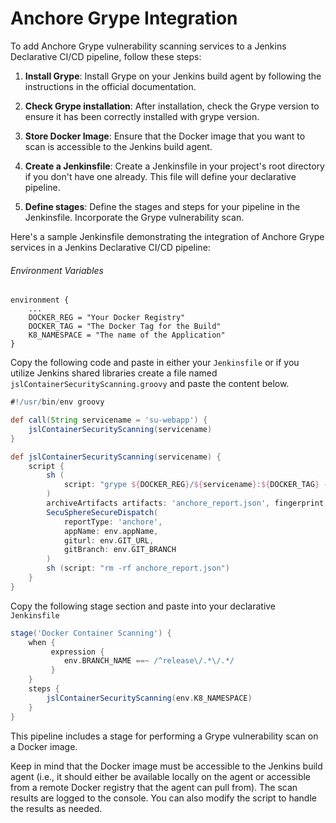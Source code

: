 # Anchore Grype Integration

To add Anchore Grype vulnerability scanning services to a Jenkins Declarative CI/CD pipeline, follow these steps:

1. **Install Grype**: Install Grype on your Jenkins build agent by following the instructions in the official documentation.

2. **Check Grype installation**: After installation, check the Grype version to ensure it has been correctly installed with grype version.

3. **Store Docker Image**: Ensure that the Docker image that you want to scan is accessible to the Jenkins build agent.

4. **Create a Jenkinsfile**: Create a Jenkinsfile in your project's root directory if you don't have one already. This file will define your declarative pipeline.

5. **Define stages**: Define the stages and steps for your pipeline in the Jenkinsfile. Incorporate the Grype vulnerability scan.

Here's a sample Jenkinsfile demonstrating the integration of Anchore Grype services in a Jenkins Declarative CI/CD pipeline:

###### Environment Variables
```
environment {
    ...
    DOCKER_REG = "Your Docker Registry"
    DOCKER_TAG = "The Docker Tag for the Build"
    K8_NAMESPACE = "The name of the Application"
}
```

Copy the following code and paste in either your `Jenkinsfile` or if you utilize Jenkins shared libraries create a file named `jslContainerSecurityScanning.groovy` and paste the content below.

```groovy
#!/usr/bin/env groovy

def call(String servicename = 'su-webapp') {
    jslContainerSecurityScanning(servicename)
}

def jslContainerSecurityScanning(servicename) {
    script {
        sh (
            script: "grype ${DOCKER_REG}/${servicename}:${DOCKER_TAG} -o json > anchore_report.json"
        )
        archiveArtifacts artifacts: 'anchore_report.json', fingerprint: true
        SecuSphereSecureDispatch(
            reportType: 'anchore',
            appName: env.appName,
            giturl: env.GIT_URL,
            gitBranch: env.GIT_BRANCH
        )
        sh (script: "rm -rf anchore_report.json")
    }
}
```

Copy the following stage section and paste into your declarative `Jenkinsfile`
```groovy
stage('Docker Container Scanning') {
    when {
         expression {
            env.BRANCH_NAME ==~ /^release\/.*\/.*/
         }
    }
    steps {
        jslContainerSecurityScanning(env.K8_NAMESPACE)
    }
}
```

This pipeline includes a stage for performing a Grype vulnerability scan on a Docker image.

Keep in mind that the Docker image must be accessible to the Jenkins build agent (i.e., it should either be available locally on the agent or accessible from a remote Docker registry that the agent can pull from). The scan results are logged to the console. You can also modify the script to handle the results as needed.